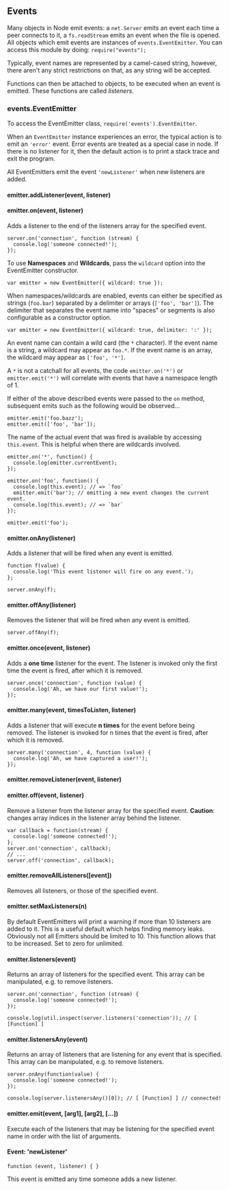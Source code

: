 ## Events

Many objects in Node emit events: a `net.Server` emits an event each time a
peer connects to it, a `fs.readStream` emits an event when the file is opened.
All objects which emit events are instances of `events.EventEmitter`. You can
access this module by doing: `require("events");`

Typically, event names are represented by a camel-cased string, however, there
aren't any strict restrictions on that, as any string will be accepted.

Functions can then be attached to objects, to be executed when an event is
emitted. These functions are called _listeners_.


### events.EventEmitter

To access the EventEmitter class, `require('events').EventEmitter`.

When an `EventEmitter` instance experiences an error, the typical action is to
emit an `'error'` event.  Error events are treated as a special case in node.
If there is no listener for it, then the default action is to print a stack
trace and exit the program.

All EventEmitters emit the event `'newListener'` when new listeners are added.

#### emitter.addListener(event, listener)
#### emitter.on(event, listener)

Adds a listener to the end of the listeners array for the specified event.


    server.on('connection', function (stream) {
      console.log('someone connected!');
    });


To use **Namespaces** and **Wildcards**, pass the `wildcard` option into the 
EventEmitter constructor.


    var emitter = new EventEmitter({ wildcard: true });


When namespaces/wildcards are enabled, events can either be specified as
strings (`foo.bar`) separated by a delimiter or arrays (`['foo', 'bar']`).
The delimiter that separates the event name into "spaces" or segments is
also configurable as a constructor option.


    var emitter = new EventEmitter({ wildcard: true, delimiter: ':' });


An event name can contain a wild card (the `*` character). If the event
name is a string, a wildcard may appear as `foo.*`. If the event name is
an array, the wildcard may appear as `['foo', '*']`.

A `*` is not a catchall for all events, the code `emitter.on('*')` or
`emitter.emit('*')` will correlate with events that have a namespace length
of 1.

If either of the above described events were passed to the `on` method,
subsequent emits such as the following would be observed...


    emitter.emit('foo.bazz');
    emitter.emit(['foo', 'bar']);


The name of the actual event that was fired is available by accessing
`this.event`. This is helpful when there are wildcards involved.


    emitter.on('*', function() {
      console.log(emitter.currentEvent);
    });

    emitter.on('foo', function() {
      console.log(this.event); // => `foo`
      emitter.emit('bar'); // emitting a new event changes the current event.
      console.log(this.event); // => `bar`
    });

    emitter.emit('foo');


#### emitter.onAny(listener)

Adds a listener that will be fired when any event is emitted.


    function f(value) { 
      console.log('This event listener will fire on any event.');
    };

    server.onAny(f);


#### emitter.offAny(listener)

Removes the listener that will be fired when any event is emitted.


    server.offAny(f);


#### emitter.once(event, listener)

Adds a **one time** listener for the event. The listener is invoked only the
first time the event is fired, after which it is removed.


    server.once('connection', function (value) {
      console.log('Ah, we have our first value!');
    });


#### emitter.many(event, timesToListen, listener)

Adds a listener that will execute **n times** for the event before being
removed. The listener is invoked for n times that the event is fired,
after which it is removed.


    server.many('connection', 4, function (value) {
      console.log('Ah, we have captured a user!');
    });


#### emitter.removeListener(event, listener)
#### emitter.off(event, listener)

Remove a listener from the listener array for the specified event.
**Caution**: changes array indices in the listener array behind the listener.


    var callback = function(stream) {
      console.log('someone connected!');
    };
    server.on('connection', callback);
    // ...
    server.off('connection', callback);


#### emitter.removeAllListeners([event])

Removes all listeners, or those of the specified event.


#### emitter.setMaxListeners(n)

By default EventEmitters will print a warning if more than 10 listeners are
added to it. This is a useful default which helps finding memory leaks.
Obviously not all Emitters should be limited to 10. This function allows that
to be increased. Set to zero for unlimited.


#### emitter.listeners(event)

Returns an array of listeners for the specified event. This array can be
manipulated, e.g. to remove listeners.


    server.on('connection', function (stream) {
      console.log('someone connected!');
    });
    
    console.log(util.inspect(server.listeners('connection')); // [ [Function] ]


#### emitter.listenersAny(event)

Returns an array of listeners that are listening for any event that is
specified. This array can be manipulated, e.g. to remove listeners.


    server.onAny(function(value) {
      console.log('someone connected!');
    });
    
    console.log(server.listenersAny()[0]); // [ [Function] ] // connected!


#### emitter.emit(event, [arg1], [arg2], [...])

Execute each of the listeners that may be listening for the specified event
name in order with the list of arguments.

#### Event: 'newListener'

`function (event, listener) { }`

This event is emitted any time someone adds a new listener.
